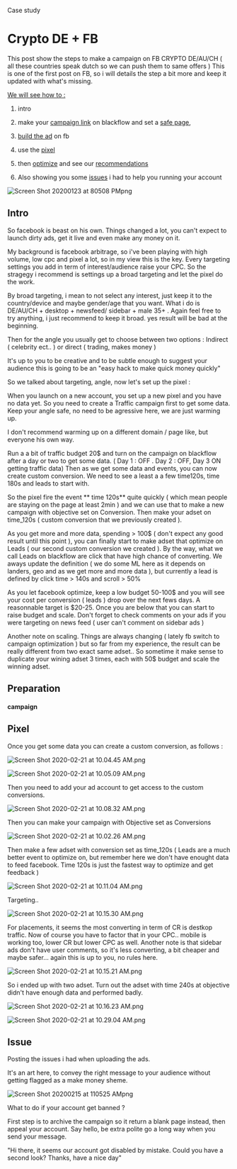 Case study

# Crypto DE + FB

This post show the steps to make a campaign on FB CRYPTO DE/AU/CH ( all these countries speak dutch so we can push them to same offers ) 
This is one of the first post on FB, so i will details the step a bit more and keep it updated with what's missing.

<u>We will see how to :</u>

1. intro

2. make your [campaign link](#campaign) on blackflow and set a [safe page](#lander), 

3. [build the ad](#ad) on fb

4. use the [pixel](#pixel)

5. then [optimize](#optimize) and see our [recommendations](#recommendations)

6. Also showing you some [issues](#issue) i had to help you running your account

![Screen Shot 20200123 at 80508 PMpng](https://raw.githubusercontent.com/blackhatflow/storage/master/2020/01/23-20-05-17-Screen%20Shot%202020-01-23%20at%208.05.08%20PM.png)

## Intro

So facebook is beast on his own. Things changed a lot, you can't expect to launch dirty ads, get it live and even make any money on it.

My background is facebook arbitrage, so i've been playing with high volume, low cpc and pixel a lot, so in my view this is the key. Every targeting settings you add in term of interest/audience raise your CPC. So the stragegy i recommend is settings up a broad targeting and let the pixel do the work. 

By broad targeting, i mean to not select any interest, just keep it to the country/device and maybe gender/age that you want. What i do is DE/AU/CH + desktop + newsfeed/ sidebar + male 35+ . Again feel free to try anything, i just recommend to keep it broad. yes result will be bad at the beginning.

Then for the angle you usually get to choose between two options : Indirect ( celebrity ect.. ) or direct ( trading, makes money )

It's up to you to be creative and to be subtle enough to suggest your audience this is going to be an "easy hack to make quick money quickly"

So we talked about targeting, angle, now let's set up the pixel : 

When you launch on a new account, you set up a new pixel and you have no data yet. So you need to create a Traffic campaign first to get some data. Keep your angle safe, no need to be agressive here, we are just warming up.

I don't recommend warming up on a different domain / page like, but everyone his own way. 

Run a a bit of traffic budget 20$ and turn on the campaign on blackflow after a day or two to get some data. ( Day 1 : OFF . Day 2 : OFF, Day 3 ON getting traffic data)
Then as we get some data and events, you can now create custom conversion. We need to see a least a a few time120s, time 180s and leads to start with.

So the pixel fire the event ** time 120s** quite quickly ( which mean people are staying on the page at least 2min ) and we can use that to make a new campaign with objective set on Conversion. Then make your adset on time_120s ( custom conversion that we previously created ). 

As you get more and more data, spending > 100$ ( don't expect any good result until this point ), you can finally start to make adset that optimize on Leads ( our second custom conversion we created ). By the way, what we call Leads on blackflow are click that have high chance of converting. We aways update the definition ( we do some ML here as it depends on landers, geo and as we get more and more data ), but currently a lead is defined by click time > 140s and scroll > 50%

As you let facebook optimize, keep a low budget 50-100$ and you will see your cost per conversion ( leads ) drop over the next fews days. A reasonnable target is \$20-25. Once you are below that you can start to raise budget and scale.
Don't forget to check comments on your ads if you were targeting on news feed ( user can't comment on sidebar ads )

Another note on scaling. Things are always changing ( lately fb switch to campaign optimization ) but so far from my experience, the result can be really different from two exact same adset.. So sometime it make sense to duplicate your wining adset 3 times, each with 50\$ budget and scale the winning adset. 

## Preparation

#### campaign

## Pixel

Once you get some data you can create a custom conversion, as follows : 

![Screen Shot 2020-02-21 at 10.04.45 AM.png](https://raw.githubusercontent.com/blackhatflow/storage/master/2020/02/21-10-06-21-Screen%20Shot%202020-02-21%20at%2010.04.45%20AM.png)

![Screen Shot 2020-02-21 at 10.05.09 AM.png](https://raw.githubusercontent.com/blackhatflow/storage/master/2020/02/21-10-06-11-Screen%20Shot%202020-02-21%20at%2010.05.09%20AM.png)

Then you need to add your ad account to get access to the custom conversions.

![Screen Shot 2020-02-21 at 10.08.32 AM.png](https://raw.githubusercontent.com/blackhatflow/storage/master/2020/02/21-10-09-53-Screen%20Shot%202020-02-21%20at%2010.08.32%20AM.png)

Then you can make your campaign with Objective set as Conversions

![Screen Shot 2020-02-21 at 10.02.26 AM.png](https://raw.githubusercontent.com/blackhatflow/storage/master/2020/02/21-10-06-40-Screen%20Shot%202020-02-21%20at%2010.02.26%20AM.png)

Then make a few adset with conversion set as time_120s ( Leads are a much better event to optimize on, but remember here we don't have enought data to feed facebook. Time 120s is just the fastest way to optimize and get feedback )

![Screen Shot 2020-02-21 at 10.11.04 AM.png](https://raw.githubusercontent.com/blackhatflow/storage/master/2020/02/21-10-17-25-Screen%20Shot%202020-02-21%20at%2010.11.04%20AM.png)

Targeting..

![Screen Shot 2020-02-21 at 10.15.30 AM.png](https://raw.githubusercontent.com/blackhatflow/storage/master/2020/02/21-10-17-07-Screen%20Shot%202020-02-21%20at%2010.15.30%20AM.png)

For placements, it seems the most converting in term of CR is destkop traffic. Now of course you have to factor that in your CPC.. mobile is working too, lower CR but lower CPC as well. 
Another note is that sidebar ads don't have user comments, so it's less converting, a bit cheaper and maybe safer... again this is up to you, no rules here.

![Screen Shot 2020-02-21 at 10.15.21 AM.png](https://raw.githubusercontent.com/blackhatflow/storage/master/2020/02/21-10-17-18-Screen%20Shot%202020-02-21%20at%2010.15.21%20AM.png)

So i ended up with two adset. Turn out the adset with time 240s at objective didn't have enough data and performed badly.

![Screen Shot 2020-02-21 at 10.16.23 AM.png](https://raw.githubusercontent.com/blackhatflow/storage/master/2020/02/21-10-17-31-Screen%20Shot%202020-02-21%20at%2010.16.23%20AM.png)

![Screen Shot 2020-02-21 at 10.29.04 AM.png](https://raw.githubusercontent.com/blackhatflow/storage/master/2020/02/21-10-29-21-Screen%20Shot%202020-02-21%20at%2010.29.04%20AM.png)

## Issue

Posting the issues i had when uploading the ads.

It's an art here, to convey the right message to your audience without getting flagged as a make money sheme.

![Screen Shot 20200215 at 110525 AMpng](https://raw.githubusercontent.com/blackhatflow/storage/master/2020/02/15-11-13-07-Screen%20Shot%202020-02-15%20at%2011.05.25%20AM.png)

What to do if your account get banned ? 

First step is to archive the campaign so it return a blank page instead, then appeal your account. Say hello, be extra polite go a long way when you send your message.

"Hi there, it seems our account got disabled by mistake. Could you have a second look? Thanks, have a nice day"
